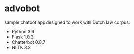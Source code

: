 # advobot
sample chatbot app designed to work with Dutch law corpus:
 - Python 3.6
 - Flask 1.0.2
 - Chatterbot 0.8.7
 - NLTK 3.3
